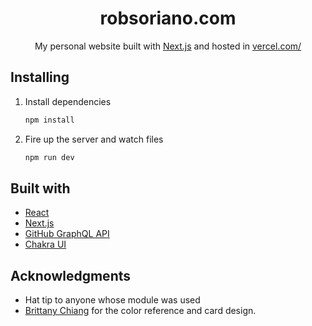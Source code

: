 <h1 align="center">
    robsoriano.com
</h1>
<p align="center">
 My personal website built with <a href="https://nextjs.org/" target="_blank">Next.js</a> and hosted in <a href="https://vercel.com/" target="_blank">vercel.com/</a>
</p>

## Installing

1. Install dependencies

   ```bash
   npm install
   ```

2. Fire up the server and watch files

   ```bash
   npm run dev
   ```

## Built with

- [React](https://reactjs.org/)
- [Next.js](https://nextjs.org/)
- [GitHub GraphQL API](https://developer.github.com/v4/)
- [Chakra UI](https://next.chakra-ui.com/)

## Acknowledgments

- Hat tip to anyone whose module was used
- [Brittany Chiang](https://github.com/bchiang7/) for the color reference and card design.
